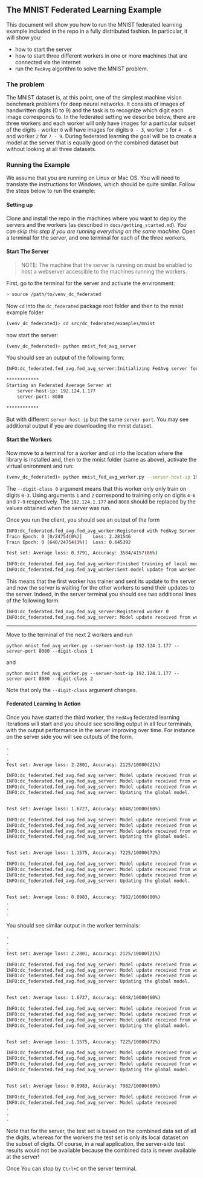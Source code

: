 ## The MNIST Federated Learning Example

This document will show you how to run the MNIST federated learning example included in the repo in a fully distributed fashion. In particular, it will show you:
- how to start the server
- how to start three different workers in one or more machines that are connected via the internet
- run the `FedAvg` algorithm to solve the MNIST problem.

### The problem

The MNIST dataset is, at this point, one of the simplest machine vision benchmark problems for deep neural networks. It consists of images of handwritten digits (0 to 9) and the task is to recognize which digit each image corresponds to. In the federated setting we describe below, there are three workers and each worker will only have images for a particular subset of the digits - worker `0` will have images for digits `0 - 3`, worker `1` for `4 - 6` and worker `2` for `7 - 9`. During federated learning the goal will be to create a model at the server that is equally good on the combined dataset but without looking at all three datasets.

### Running the Example

We assume that you are running on Linux or Mac OS. You will need to translate the instructions for Windows, which should be quite similar. Follow the steps below to run the example:

#### Setting up

Clone and install the repo in the machines where you want to deploy the servers and the workers (as described in `docs/getting_started.md`). *You can skip this step if you are running everything on the same machine.* Open a terminal for the server, and one terminal for each of the three workers.

#### Start The Server 

> NOTE: The machine that the server is running on must be enabled to host a webserver accessible to the machines running the workers. 

First, go to the terminal for the server and activate the environment:
```bash
> source /path/to/venv_dc_federated
```
Now `cd` into the `dc_federated` package root folder and then to the mnist example folder
```bash
(venv_dc_federated)> cd src/dc_federated/examples/mnist
```
now start the server:
```bash
(venv_dc_federated)> python mnist_fed_avg_server 
```
You should see an output of the following form:

```bash
INFO:dc_federated.fed_avg.fed_avg_server:Initializing FedAvg server for model class MNISTNet

************
Starting an Federated Average Server at
	server-host-ip: 192.124.1.177 
	server-port: 8080

************
```
But with different `server-host-ip` but the same `server-port`. You may see additional output if you are downloading the mnist dataset. 

#### Start the Workers

Now move to a terminal for a worker and `cd` into the location where the library is installed and, then to the mnist folder (same as above), activate the virtual enironment  and run:
```bash
(venv_dc_federated)> python mnist_fed_avg_worker.py --server-host-ip 192.124.1.177  --server-port 8080 --digit-class 0 
```
The `--digit-class 0` argument means that this worker only only train on digits `0-3`. Using arguments `1` and `2` correspond to training only on digits `4-6` and `7-9` respectively. The `192.124.1.177` and `8080` should be replaced by the values obtained when the server was run. 

Once you run the client, you should see an output of the form
```bash
INFO:dc_federated.fed_avg.fed_avg_worker:Registered with FedAvg Server with worker id 0
Train Epoch: 0 [0/24754(0%)]	Loss: 2.281546
Train Epoch: 0 [640/24754(3%)]	Loss: 0.645392

Test set: Average loss: 0.3791, Accuracy: 3584/4157(86%)

INFO:dc_federated.fed_avg.fed_avg_worker:Finished training of local model for worker 0
INFO:dc_federated.fed_avg.fed_avg_worker:Sent model update from worker 0 to the server.
```
This means that the first worker has trainer and sent its update to the server and now the server is waiting for the other workers to send their updates to the server. Indeed, in the server terminal you should see two additional lines of the following form:
```bash
INFO:dc_federated.fed_avg.fed_avg_server:Registered worker 0
INFO:dc_federated.fed_avg.fed_avg_server: Model update received from worker 0
```
---

Move to the terminal of the next 2 workers and run 
```
python mnist_fed_avg_worker.py --server-host-ip 192.124.1.177 --server-port 8080 --digit-class 1
```
and 
```
python mnist_fed_avg_worker.py --server-host-ip 192.124.1.177 --server-port 8080 --digit-class 2
```
Note that only the `--digit-class` argument changes. 

#### Federated Learning In Action

Once you have started the third worker, the `FedAvg` federated learning iterations will start and you should see scrolling output in all four terminals, with the output performance in the server improving over time. For instance on the server side you will see outputs of the form.

```bash
.
.
.
Test set: Average loss: 2.2801, Accuracy: 2125/10000(21%)

INFO:dc_federated.fed_avg.fed_avg_server: Model update received from worker 1
INFO:dc_federated.fed_avg.fed_avg_server: Model update received from worker 2
INFO:dc_federated.fed_avg.fed_avg_server: Model update received from worker 0
INFO:dc_federated.fed_avg.fed_avg_server: Updating the global model.


Test set: Average loss: 1.6727, Accuracy: 6048/10000(60%)

INFO:dc_federated.fed_avg.fed_avg_server: Model update received from worker 1
INFO:dc_federated.fed_avg.fed_avg_server: Model update received from worker 2
INFO:dc_federated.fed_avg.fed_avg_server: Model update received from worker 0
INFO:dc_federated.fed_avg.fed_avg_server: Updating the global model.


Test set: Average loss: 1.1575, Accuracy: 7225/10000(72%)

INFO:dc_federated.fed_avg.fed_avg_server: Model update received from worker 1
INFO:dc_federated.fed_avg.fed_avg_server: Model update received from worker 2
INFO:dc_federated.fed_avg.fed_avg_server: Model update received from worker 0
INFO:dc_federated.fed_avg.fed_avg_server: Updating the global model.


Test set: Average loss: 0.8983, Accuracy: 7982/10000(80%)
.
.
.
```
You should see similar output in the worker terminals:
```bash
.
.
.
Test set: Average loss: 2.2801, Accuracy: 2125/10000(21%)

INFO:dc_federated.fed_avg.fed_avg_server: Model update received from worker 1
INFO:dc_federated.fed_avg.fed_avg_server: Model update received from worker 2
INFO:dc_federated.fed_avg.fed_avg_server: Model update received from worker 0
INFO:dc_federated.fed_avg.fed_avg_server: Updating the global model.


Test set: Average loss: 1.6727, Accuracy: 6048/10000(60%)

INFO:dc_federated.fed_avg.fed_avg_server: Model update received from worker 1
INFO:dc_federated.fed_avg.fed_avg_server: Model update received from worker 2
INFO:dc_federated.fed_avg.fed_avg_server: Model update received from worker 0
INFO:dc_federated.fed_avg.fed_avg_server: Updating the global model.


Test set: Average loss: 1.1575, Accuracy: 7225/10000(72%)

INFO:dc_federated.fed_avg.fed_avg_server: Model update received from worker 1
INFO:dc_federated.fed_avg.fed_avg_server: Model update received from worker 2
INFO:dc_federated.fed_avg.fed_avg_server: Model update received from worker 0
INFO:dc_federated.fed_avg.fed_avg_server: Updating the global model.


Test set: Average loss: 0.8983, Accuracy: 7982/10000(80%)

INFO:dc_federated.fed_avg.fed_avg_server: Model update received from worker 1
INFO:dc_federated.fed_avg.fed_avg_server: Model update received 
.
.
.
```

Note that for the server, the test set is based on the combined data set of all the digits, whereas for the workers the test set is only its local dataset on the subset of digits. Of course, in a real application, the server-side test results would not be available because the combined data is never available at the server! 


Once You can stop by `Ctrl+C` on the server terminal.
